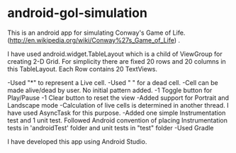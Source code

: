 # android-gol-simulation

This is an android app for simulating Conway's Game of Life. (http://en.wikipedia.org/wiki/Conway%27s_Game_of_Life) .

I have used android.widget.TableLayout which is a child of ViewGroup for creating 2-D Grid.
For simplicity there are fixed 20 rows and 20 columns in this TableLayout. Each Row contains 20 TextViews.

-Used "*" to represent a Live cell.
-Used " " for a dead cell.
-Cell can be made alive/dead by user. No initial pattern added.
-1 Toggle button for Play/Pause
-1 Clear button to reset the view
-Added support for Portrait and Landscape mode
-Calculation of live cells is determined in another thread. I have used AsyncTask for this purpose.
-Added one simple Instrumentation test and 1 unit test. Followed Android convention of placing Instrumentation tests in 'androidTest' folder and unit tests in "test" folder
-Used Gradle

I have developed this app using Android Studio.
 

 